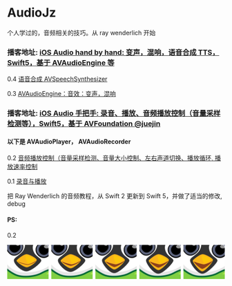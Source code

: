 # AudioJz
个人学过的，音频相关的技巧。从 ray wenderlich 开始



### 播客地址:     [iOS Audio hand by hand: 变声，混响，语音合成 TTS，Swift5，基于 AVAudioEngine 等](https://juejin.im/post/5d964922e51d4577ee4f4808)


0.4 [语音合成 AVSpeechSynthesizer](https://github.com/BoxDengJZ/AudioJz/archive/v0.04.zip)

0.3 [AVAudioEngine：音效：变声，混响](https://github.com/BoxDengJZ/AudioJz/archive/v0.03.zip)

### 播客地址:     [iOS Audio 手把手: 录音、播放、音频播放控制（音量采样检测等），Swift5，基于 AVFoundation @juejin](https://juejin.im/post/5d94abb76fb9a04e252c819c)

#### 以下是 AVAudioPlayer， AVAudioRecorder

0.2 [音频播放控制（音量采样检测、音量大小控制、左右声道切换、播放循环, 播放速率控制](https://github.com/BoxDengJZ/AudioJz/archive/v0.02.zip)


0.1 [录音与播放](https://github.com/BoxDengJZ/AudioJz/archive/v0.01.zip)


把 Ray Wenderlich 的音频教程，从 Swift 2 更新到 Swift 5，并做了适当的修改, debug




#### PS:

0.2 


<p align="center" >
  <img src="https://raw.githubusercontent.com/BoxDengJZ/AudioJz/master/imgs/five.png">
</p>
